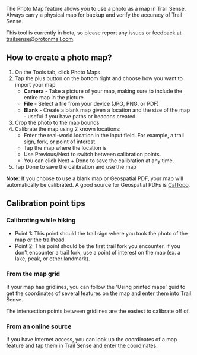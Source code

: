The Photo Map feature allows you to use a photo as a map in Trail Sense. Always carry a physical map for backup and verify the accuracy of Trail Sense.

This tool is currently in beta, so please report any issues or feedback at trailsense@protonmail.com.

## How to create a photo map?

1. On the Tools tab, click Photo Maps
2. Tap the plus button on the bottom right and choose how you want to import your map
    - **Camera** - Take a picture of your map, making sure to include the entire map in the picture
    - **File** - Select a file from your device (JPG, PNG, or PDF)
    - **Blank** - Create a blank map given a location and the size of the map - useful if you have paths or beacons created
3. Crop the photo to the map bounds
4. Calibrate the map using 2 known locations:
    - Enter the real-world location in the input field. For example, a trail sign, fork, or point of interest.
    - Tap the map where the location is
    - Use Previous/Next to switch between calibration points.
    - You can click Next + Done to save the calibration at any time.
5. Tap Done to save the calibration and use the map

**Note**: If you choose to use a blank map or Geospatial PDF, your map will automatically be calibrated. A good source for Geospatial PDFs is [CalTopo](https://caltopo.com).

## Calibration point tips

### Calibrating while hiking
- Point 1: This point should the trail sign where you took the photo of the map or the trailhead.
- Point 2: This point should be the first trail fork you encounter. If you don't encounter a trail fork, use a point of interest on the map (ex. a lake, peak, or other landmark).

### From the map grid
If your map has gridlines, you can follow the 'Using printed maps' guid to get the coordinates of several features on the map and enter them into Trail Sense.

The intersection points between gridlines are the easiest to calibrate off of.

### From an online source

If you have Internet access, you can look up the coordinates of a map feature and tap them in Trail Sense and enter the coordinates.

